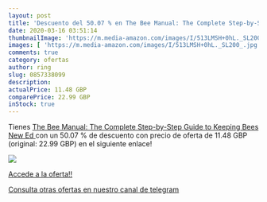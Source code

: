 ```yaml
---
layout: post
title: 'Descuento del 50.07 % en The Bee Manual: The Complete Step-by-Ste'
date: 2020-03-16 03:51:14
thumbnailImage: 'https://m.media-amazon.com/images/I/513LMSH+0hL._SL200_.jpg'
images: [ 'https://m.media-amazon.com/images/I/513LMSH+0hL._SL200_.jpg' ]
comments: true
category: ofertas
author: ring
slug: 0857338099
description:
actualPrice: 11.48 GBP
comparePrice: 22.99 GBP
inStock: true
---
```


Tienes [The Bee Manual: The Complete Step-by-Step Guide to Keeping Bees  New Ed ](https://www.amazon.com/dp/0857338099/?tag=redken08-20) con un 50.07 % de descuento con precio de oferta de 11.48 GBP (original: 22.99 GBP) en el siguiente enlace!

[![](https://m.media-amazon.com/images/I/513LMSH+0hL._SL200_.jpg)](https://www.amazon.com/dp/0857338099/?tag=redken08-20)

[Accede a la oferta!!](https://www.amazon.com/dp/0857338099/?tag=redken08-20)

[Consulta otras ofertas en nuestro canal de telegram](https://t.me/s/ofertas25)
